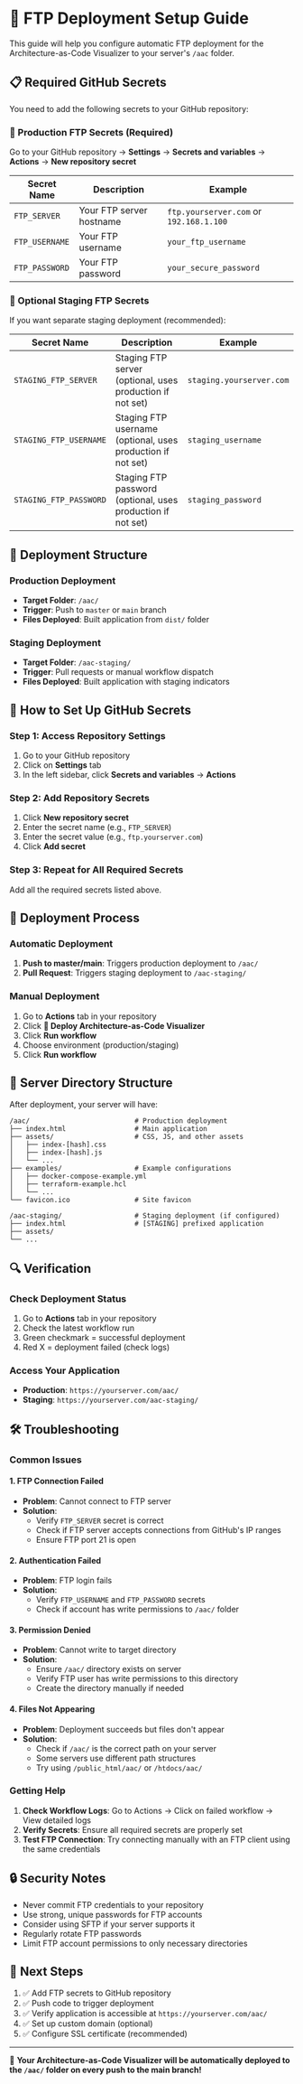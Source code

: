 # 🚀 FTP Deployment Setup Guide

This guide will help you configure automatic FTP deployment for the Architecture-as-Code Visualizer to your server's `/aac` folder.

## 📋 Required GitHub Secrets

You need to add the following secrets to your GitHub repository:

### 🔑 Production FTP Secrets (Required)

Go to your GitHub repository → **Settings** → **Secrets and variables** → **Actions** → **New repository secret**

| Secret Name    | Description              | Example                                 |
| -------------- | ------------------------ | --------------------------------------- |
| `FTP_SERVER`   | Your FTP server hostname | `ftp.yourserver.com` or `192.168.1.100` |
| `FTP_USERNAME` | Your FTP username        | `your_ftp_username`                     |
| `FTP_PASSWORD` | Your FTP password        | `your_secure_password`                  |

### 🧪 Optional Staging FTP Secrets

If you want separate staging deployment (recommended):

| Secret Name            | Description                                                 | Example                  |
| ---------------------- | ----------------------------------------------------------- | ------------------------ |
| `STAGING_FTP_SERVER`   | Staging FTP server (optional, uses production if not set)   | `staging.yourserver.com` |
| `STAGING_FTP_USERNAME` | Staging FTP username (optional, uses production if not set) | `staging_username`       |
| `STAGING_FTP_PASSWORD` | Staging FTP password (optional, uses production if not set) | `staging_password`       |

## 📁 Deployment Structure

### Production Deployment

- **Target Folder**: `/aac/`
- **Trigger**: Push to `master` or `main` branch
- **Files Deployed**: Built application from `dist/` folder

### Staging Deployment

- **Target Folder**: `/aac-staging/`
- **Trigger**: Pull requests or manual workflow dispatch
- **Files Deployed**: Built application with staging indicators

## 🔧 How to Set Up GitHub Secrets

### Step 1: Access Repository Settings

1. Go to your GitHub repository
2. Click on **Settings** tab
3. In the left sidebar, click **Secrets and variables** → **Actions**

### Step 2: Add Repository Secrets

1. Click **New repository secret**
2. Enter the secret name (e.g., `FTP_SERVER`)
3. Enter the secret value (e.g., `ftp.yourserver.com`)
4. Click **Add secret**

### Step 3: Repeat for All Required Secrets

Add all the required secrets listed above.

## 🚀 Deployment Process

### Automatic Deployment

1. **Push to master/main**: Triggers production deployment to `/aac/`
2. **Pull Request**: Triggers staging deployment to `/aac-staging/`

### Manual Deployment

1. Go to **Actions** tab in your repository
2. Click **🚀 Deploy Architecture-as-Code Visualizer**
3. Click **Run workflow**
4. Choose environment (production/staging)
5. Click **Run workflow**

## 📂 Server Directory Structure

After deployment, your server will have:

```
/aac/                          # Production deployment
├── index.html                 # Main application
├── assets/                    # CSS, JS, and other assets
│   ├── index-[hash].css
│   ├── index-[hash].js
│   └── ...
├── examples/                  # Example configurations
│   ├── docker-compose-example.yml
│   ├── terraform-example.hcl
│   └── ...
└── favicon.ico                # Site favicon

/aac-staging/                  # Staging deployment (if configured)
├── index.html                 # [STAGING] prefixed application
├── assets/
└── ...
```

## 🔍 Verification

### Check Deployment Status

1. Go to **Actions** tab in your repository
2. Check the latest workflow run
3. Green checkmark = successful deployment
4. Red X = deployment failed (check logs)

### Access Your Application

- **Production**: `https://yourserver.com/aac/`
- **Staging**: `https://yourserver.com/aac-staging/`

## 🛠️ Troubleshooting

### Common Issues

#### 1. FTP Connection Failed

- **Problem**: Cannot connect to FTP server
- **Solution**:
  - Verify `FTP_SERVER` secret is correct
  - Check if FTP server accepts connections from GitHub's IP ranges
  - Ensure FTP port 21 is open

#### 2. Authentication Failed

- **Problem**: FTP login fails
- **Solution**:
  - Verify `FTP_USERNAME` and `FTP_PASSWORD` secrets
  - Check if account has write permissions to `/aac/` folder

#### 3. Permission Denied

- **Problem**: Cannot write to target directory
- **Solution**:
  - Ensure `/aac/` directory exists on server
  - Verify FTP user has write permissions to this directory
  - Create the directory manually if needed

#### 4. Files Not Appearing

- **Problem**: Deployment succeeds but files don't appear
- **Solution**:
  - Check if `/aac/` is the correct path on your server
  - Some servers use different path structures
  - Try using `/public_html/aac/` or `/htdocs/aac/`

### Getting Help

1. **Check Workflow Logs**: Go to Actions → Click on failed workflow → View detailed logs
2. **Verify Secrets**: Ensure all required secrets are properly set
3. **Test FTP Connection**: Try connecting manually with an FTP client using the same credentials

## 🔒 Security Notes

- Never commit FTP credentials to your repository
- Use strong, unique passwords for FTP accounts
- Consider using SFTP if your server supports it
- Regularly rotate FTP passwords
- Limit FTP account permissions to only necessary directories

## 📝 Next Steps

1. ✅ Add FTP secrets to GitHub repository
2. ✅ Push code to trigger deployment
3. ✅ Verify application is accessible at `https://yourserver.com/aac/`
4. ✅ Set up custom domain (optional)
5. ✅ Configure SSL certificate (recommended)

---

🎉 **Your Architecture-as-Code Visualizer will be automatically deployed to the `/aac/` folder on every push to the main branch!**
